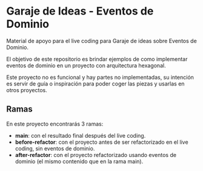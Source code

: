 # Garaje de Ideas - Eventos de Dominio

Material de apoyo para el live coding para Garaje de ideas sobre Eventos de Dominio.

El objetivo de este repositorio es brindar ejemplos de como implementar eventos de dominio en un proyecto con arquitectura hexagonal.

Este proyecto no es funcional y hay partes no implementadas, su intención es servir de guía o inspiración para poder coger las piezas y usarlas en otros proyectos.

## Ramas

En este proyecto encontrarás 3 ramas:

- **main**: con el resultado final después del live coding.
- **before-refactor**: con el proyecto antes de ser refactorizado en el live coding, sin eventos de dominio.
- **after-refactor**: con el proyecto refactorizado usando eventos de dominio (el mismo contenido que en la rama main).